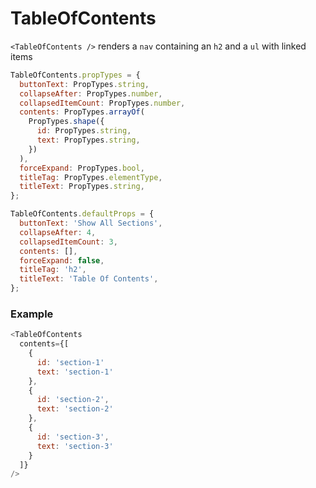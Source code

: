 # TableOfContents

`<TableOfContents />` renders a `nav` containing an `h2` and a `ul` with linked items

```js
TableOfContents.propTypes = {
  buttonText: PropTypes.string,
  collapseAfter: PropTypes.number,
  collapsedItemCount: PropTypes.number,
  contents: PropTypes.arrayOf(
    PropTypes.shape({
      id: PropTypes.string,
      text: PropTypes.string,
    })
  ),
  forceExpand: PropTypes.bool,
  titleTag: PropTypes.elementType,
  titleText: PropTypes.string,
};

TableOfContents.defaultProps = {
  buttonText: 'Show All Sections',
  collapseAfter: 4,
  collapsedItemCount: 3,
  contents: [],
  forceExpand: false,
  titleTag: 'h2',
  titleText: 'Table Of Contents',
};
```

### Example

```js
<TableOfContents
  contents={[
    {
      id: 'section-1'
      text: 'section-1'
    },
    {
      id: 'section-2',
      text: 'section-2'
    },
    {
      id: 'section-3',
      text: 'section-3'
    }
  ]}
/>
```
